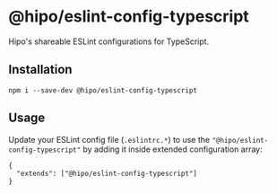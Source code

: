# @hipo/eslint-config-typescript

Hipo's shareable ESLint configurations for TypeScript.

## Installation

```
npm i --save-dev @hipo/eslint-config-typescript
```

## Usage

Update your ESLint config file (`.eslintrc.*`) to use the `"@hipo/eslint-config-typescript"` by adding it inside extended configuration array:

```
{
  "extends": ["@hipo/eslint-config-typescript"]
}
```
